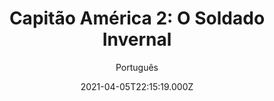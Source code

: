 ---
id: 'c1b875f5-61c4-498c-a561-f574a168dee5'
type: 'movie' # Filme, Série, Anime
title: "Capitão América 2: O Soldado Invernal"
synopsis: ["Depois dos eventos cataclísmicos em Nova York com Os Vingadores, Steve Rogers, também conhecido como Capitão América, vive em Washington, DC, tentando se adaptar ao mundo moderno. Mas quando um colega da S.H.I.E.L.D. é atacado, Steve se envolve em uma rede de intrigas que ameaça colocar o mundo em risco. Juntando forças com a Viúva Negra, o Capitão América luta para expor a conspiração cada vez maior, enquanto luta contra os assassinos profissionais enviados para silenciá-lo em cada turno. Quando o escopo completo da trama vilã é revelada, o Capitão América e a Viúva Negra pedem a ajuda de um novo aliado, o Falcão. No entanto, eles logo se deparam com um inimigo inesperado e formidável – o Soldado Invernal.",
]
originalTitle: "Captain America: The Winter Soldier"
date: '2021-04-05T22:15:19.000Z'
update: '2021-04-05T22:15:19.000Z'
releaseDate: '2014-03-20T03:00:00.000Z'
imdb:
  rating: '7.7' # 8.5
  id: '' # tt0470752
duration: '2h 16m'
trailer:
  urls: [
    'tbayiPxkUMM',
  ]
tags: ['720p', '1080p', '720p', '1080p']
genre: ['Ação', 'Aventura'] #
quality: 'BluRay 720p | 1080p' # BluRay, WEB-DL, HDTV, WEB-DL4K, WEB-DLe
format: 'Mkv | Mp4' # MKV, MP4, TS
audio: 'Português, Inglês' # Dublado, Legendado, Dual Audio, Dub & Leg
subtitle: 'Português' # Português, inglês,
size: '873 MB | 1.33 GB | 1.90 GB | 2.38 GB' # 4.8 GB
audioQuality: 10
videoQuality: 10
directors: []
#  - name: 'Lana Wachowski'
#    image: ''
#  - name: 'Lilly Wachowski'
#    image: ''
cast: []
#  - name: 'Keanu Reeves'
#    image: ''
#    characterName: 'Neo'
writers: []
#  - name: ''
#    image: ''
maturityRating:
  age: '' # L , 10, 12, 14, 16, 18
  topics: [''] # Violence, Illegal drugs, Inappropriate Language, Legal Drugs, Sexual Content, Extreme Violence
###########################################
download:
  
  - url: 'magnet:?xt=urn:btih:399A8E539FBD01ABC40F5F5F6EDA0B87ECB694A0&dn=Capit%C3%A3o%20Am%C3%A9rica%202%20O%20Soldado%20Invernal%202014%20%20WWW.BLUDV.COM&tr=udp%3a%2f%2ftracker.openbittorrent.com%3a80%2fannounce&tr=udp%3a%2f%2ftracker.coppersurfer.tk%3a6969%2fannounce&tr=http%3a%2f%2fglotorrents.pw%3a80%2fannounce&tr=udp%3a%2f%2fp4p.arenabg.com%3a1337%2fannounce&tr=udp%3a%2f%2fexplodie.org%3a6969%2fannounce&tr=udp%3a%2f%2ftracker.aletorrenty.pl%3a2710%2fannounce&tr=udp%3a%2f%2f9.rarbg.to%3a2730%2fannounce&tr=udp%3a%2f%2ftorrent.gresille.org%3a80%2fannounce&tr=udp%3a%2f%2ftracker.opentrackr.org%3a1337%2fannounce&tr=udp%3a%2f%2ftracker.piratepublic.com%3a1337%2fannounce'
    resolution: '720p' # 720p, 1080p, 4K,
    audio: 'Dual Áudio' # Dublado, Legendado, Dual Audio
    size: '' # 4.8 GB
    quality: '' # BluRay, WEB-DL
    format: '' # MKV
  - url: 'magnet:?xt=urn:btih:F84FAA636687E86D2F0CC13019BF602706A329A4&dn=Capit%C3%A3o%20Am%C3%A9rica%202%20O%20Soldado%20Invernal%202014%20%5b1080p%5d%20WWW.BLUDV.COM&tr=udp%3a%2f%2ftracker.openbittorrent.com%3a80%2fannounce&tr=udp%3a%2f%2ftracker.coppersurfer.tk%3a6969%2fannounce&tr=http%3a%2f%2fglotorrents.pw%3a80%2fannounce&tr=udp%3a%2f%2fp4p.arenabg.com%3a1337%2fannounce&tr=udp%3a%2f%2fexplodie.org%3a6969%2fannounce&tr=udp%3a%2f%2ftracker.aletorrenty.pl%3a2710%2fannounce&tr=udp%3a%2f%2f9.rarbg.to%3a2730%2fannounce&tr=udp%3a%2f%2ftorrent.gresille.org%3a80%2fannounce&tr=udp%3a%2f%2ftracker.opentrackr.org%3a1337%2fannounce&tr=udp%3a%2f%2ftracker.piratepublic.com%3a1337%2fannounce'
    resolution: '1080p' # 720p, 1080p, 4K,
    audio: 'Dual Áudio' # Dublado, Legendado, Dual Audio
    size: '' # 4.8 GB
    quality: '' # BluRay, WEB-DL
    format: '' # MKV
  - url: 'magnet:?xt=urn:btih:11ab43b675f771f7e258e67cabab137b2ad4b56b&dn=Capit%C3%A3o%20Am%C3%A9rica%202%20-%20O%20Soldado%20Invernal.%282014%29.Dublado.720p.By.Luan.Harper'
    resolution: '720p' # 720p, 1080p, 4K,
    audio: 'Dublado' # Dublado, Legendado, Dual Audio
    size: '' # 4.8 GB
    quality: '' # BluRay, WEB-DL
    format: '' # MKV
  - url: 'magnet:?xt=urn:btih:cad585545fb94deefe2d2de444d1524acc81cec9&dn=Capit%C3%A3o%20Am%C3%A9rica%202%20-%20O%20Soldado%20Invernal.%282014%29.Dublado.1080p.By.Luan.Harper'
    resolution: '1080p' # 720p, 1080p, 4K,
    audio: 'Dublado' # Dublado, Legendado, Dual Audio
    size: '' # 4.8 GB
    quality: '' # BluRay, WEB-DL
    format: '' # MKV
images:
  cover: '/assets/movies/capitao-america-2-o-soldado-invernal.jpg'
  background: '/assets/movies/'
---